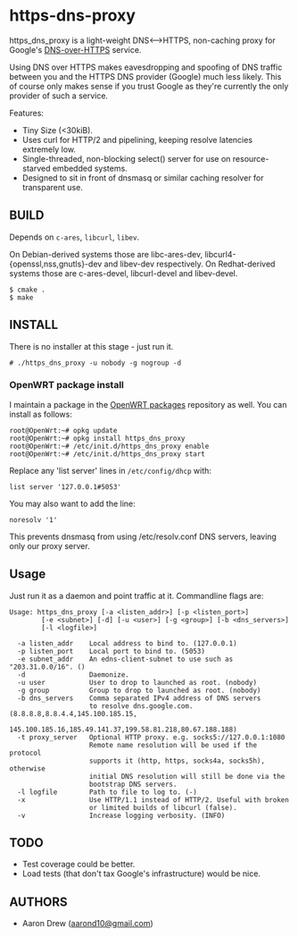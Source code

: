 # https-dns-proxy

https\_dns\_proxy is a light-weight DNS&lt;--&gt;HTTPS, non-caching proxy for
Google's [DNS-over-HTTPS](https://developers.google.com/speed/public-dns/docs/dns-over-https)
service.

Using DNS over HTTPS makes eavesdropping and spoofing of DNS traffic between you
and the HTTPS DNS provider (Google) much less likely. This of course only makes
sense if you trust Google as they're currently the only provider of such a
service.

Features:

* Tiny Size (<30kiB).
* Uses curl for HTTP/2 and pipelining, keeping resolve latencies extremely low.
* Single-threaded, non-blocking select() server for use on resource-starved 
  embedded systems.
* Designed to sit in front of dnsmasq or similar caching resolver for
  transparent use.

## BUILD

Depends on `c-ares`, `libcurl`, `libev`.

On Debian-derived systems those are libc-ares-dev,
libcurl4-{openssl,nss,gnutls}-dev and libev-dev respectively.
On Redhat-derived systems those are c-ares-devel, libcurl-devel and
libev-devel.

```
$ cmake .
$ make
```

## INSTALL

There is no installer at this stage - just run it.

```
# ./https_dns_proxy -u nobody -g nogroup -d
```

### OpenWRT package install

I maintain a package in the [OpenWRT packages](https://github.com/openwrt/packages) repository as well.
You can install as follows:

```
root@OpenWrt:~# opkg update
root@OpenWrt:~# opkg install https_dns_proxy
root@OpenWrt:~# /etc/init.d/https_dns_proxy enable
root@OpenWrt:~# /etc/init.d/https_dns_proxy start
```

Replace any 'list server' lines in `/etc/config/dhcp` with:

`list server '127.0.0.1#5053'`

You may also want to add the line:

`noresolv '1'`

This prevents dnsmasq from using /etc/resolv.conf DNS servers, leaving only our proxy server.

## Usage

Just run it as a daemon and point traffic at it. Commandline flags are:

```
Usage: https_dns_proxy [-a <listen_addr>] [-p <listen_port>]
        [-e <subnet>] [-d] [-u <user>] [-g <group>] [-b <dns_servers>]
        [-l <logfile>]

  -a listen_addr    Local address to bind to. (127.0.0.1)
  -p listen_port    Local port to bind to. (5053)
  -e subnet_addr    An edns-client-subnet to use such as "203.31.0.0/16". ()
  -d                Daemonize.
  -u user           User to drop to launched as root. (nobody)
  -g group          Group to drop to launched as root. (nobody)
  -b dns_servers    Comma separated IPv4 address of DNS servers
                    to resolve dns.google.com. (8.8.8.8,8.8.4.4,145.100.185.15,
                    145.100.185.16,185.49.141.37,199.58.81.218,80.67.188.188)
  -t proxy_server   Optional HTTP proxy. e.g. socks5://127.0.0.1:1080
                    Remote name resolution will be used if the protocol
                    supports it (http, https, socks4a, socks5h), otherwise
                    initial DNS resolution will still be done via the
                    bootstrap DNS servers.
  -l logfile        Path to file to log to. (-)
  -x                Use HTTP/1.1 instead of HTTP/2. Useful with broken
                    or limited builds of libcurl (false).
  -v                Increase logging verbosity. (INFO)
```

## TODO

* Test coverage could be better.
* Load tests (that don't tax Google's infrastructure) would be nice.

## AUTHORS

* Aaron Drew (aarond10@gmail.com)
